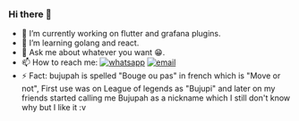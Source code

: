 ### Hi there 👋

- 🔭 I’m currently working on flutter and grafana plugins.
- 🌱 I’m learning golang and react.
- 💬 Ask me about whatever you want 😁. 
- 📫 How to reach me:
[![whatsapp](https://img.shields.io/static/v1?logo=whatsapp&label=Whatsapp&message=me&color=%3CCOLOR%3E)](https://wa.me/21627782201)
[![email](https://img.shields.io/static/v1?logo=gmail&label=Gmail&message=Me&color=%3CCOLOR%3E)](mailto:khalil.mejdi97@gmail.com)
- ⚡ Fact: bujupah is spelled "Bouge ou pas" in french which is "Move or not", First use was on League of legends as "Bujupi" and later on my friends started calling me Bujupah as a nickname which I still don't know why but I like it :v 
<!--
**Bujupah/Bujupah** is a ✨ _special_ ✨ repository because its `README.md` (this file) appears on your GitHub profile.

Here are some ideas to get you started:

- 🌱 I’m currently learning ...
- 👯 I’m looking to collaborate on ...
- 🤔 I’m looking for help with ...
- 💬 Ask me about ...
- 📫 How to reach me: ...
- 😄 Pronouns: ...
- ⚡ Fun fact: ...
-->
